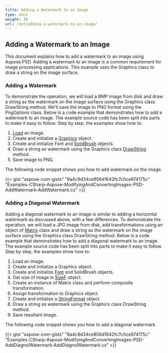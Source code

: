 ```yaml
---
title: Adding a Watermark to an Image
type: docs
weight: 30
url: /net/adding-a-watermark-to-an-image/
---
```


## **Adding a Watermark to an Image**
This document explains how to add a watermark to an image using Aspose.PSD. Adding a watermark to an image is a common requirement for image processing applications. This example uses the Graphics class to draw a string on the image surface.
### **Adding a Watermark**
To demonstrate the operation, we will load a BMP image from disk and draw a string as the watermark on the image surface using the Graphics class DrawString method. We'll save the image to PNG format using the PngOptions class. Below is a code example that demonstrates how to add a watermark to an image. The example source code has been split into parts to make it easy to follow. Step by step, the examples show how to:

1. [Load](https://apireference.aspose.com/psd/net/aspose.psd.image/load/methods/2) an image.
1. Create and initialize a [Graphics](https://apireference.aspose.com/psd/net/aspose.psd/graphics) object.
1. Create and initialize Font and [SolidBrush](https://apireference.aspose.com/psd/net/aspose.psd.brushes/solidbrush) objects.
1. Draw a string as watermark using the Graphics class [DrawString](https://apireference.aspose.com/psd/net/aspose.psd/graphics/methods/drawstring) method.
1. Save image to PNG.

The following code snippet shows you how to add watermark on the image.


{{< gist "aspose-com-gists" "8a4c9d34ce856d1642fc7c0ce974175c" "Examples-CSharp-Aspose-ModifyingAndConvertingImages-PSD-AddWatermark-AddWatermark.cs" >}}
### **Adding a Diagonal Watermark**
Adding a diagonal watermark to an image is similar to adding a horizontal watermark as discussed above, with a few differences. To demonstrate the operation, we will load a JPG image from disk, add transformations using an object of [Matrix](https://apireference.aspose.com/psd/net/aspose.psd/matrix) class and draw a string as the watermark on the image surface using the Graphics class DrawString method. Below is a code example that demonstrates how to add a diagonal watermark to an image. The example source code has been split into parts to make it easy to follow. Step by step, the examples show how to:

1. Load an image.
1. Create and initialize a Graphics object.
1. Create and initialize [Font](https://apireference.aspose.com/psd/net/aspose.psd/font) and SolidBrush objects.
1. Get size of image in [SizeF](https://apireference.aspose.com/psd/net/aspose.psd/sizef) object.
1. Create an instance of Matrix class and perform composite transformation.
1. Assign transformation to Graphics object.
1. Create and initialize a [StringFormat](https://apireference.aspose.com/psd/net/aspose.psd/stringformat) object.
1. Draw a string as watermark using the Graphics class DrawString method.
1. Save resultant image.

The following code snippet shows you how to add a diagonal watermark.


{{< gist "aspose-com-gists" "8a4c9d34ce856d1642fc7c0ce974175c" "Examples-CSharp-Aspose-ModifyingAndConvertingImages-PSD-AddDiagnolWatermark-AddDiagnolWatermark.cs" >}}
